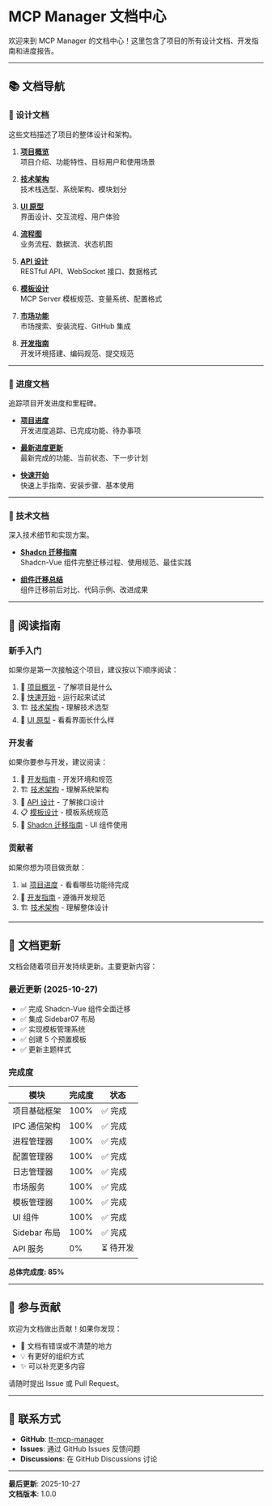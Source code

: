 # MCP Manager 文档中心

欢迎来到 MCP Manager 的文档中心！这里包含了项目的所有设计文档、开发指南和进度报告。

---

## 📚 文档导航

### 🎯 设计文档

这些文档描述了项目的整体设计和架构。

1. **[项目概览](./01-project-overview.md)**  
   项目介绍、功能特性、目标用户和使用场景

2. **[技术架构](./02-technical-architecture.md)**  
   技术栈选型、系统架构、模块划分

3. **[UI 原型](./03-ui-prototype.md)**  
   界面设计、交互流程、用户体验

4. **[流程图](./04-flow-diagrams.md)**  
   业务流程、数据流、状态机图

5. **[API 设计](./05-api-design.md)**  
   RESTful API、WebSocket 接口、数据格式

6. **[模板设计](./06-template-design.md)**  
   MCP Server 模板规范、变量系统、配置格式

7. **[市场功能](./07-marketplace.md)**  
   市场搜索、安装流程、GitHub 集成

8. **[开发指南](./08-development-guide.md)**  
   开发环境搭建、编码规范、提交规范

---

### 🚀 进度文档

追踪项目开发进度和里程碑。

- **[项目进度](./PROGRESS.md)**  
  开发进度追踪、已完成功能、待办事项

- **[最新进度更新](./PROGRESS_UPDATE.md)**  
  最新完成的功能、当前状态、下一步计划

- **[快速开始](./GETTING_STARTED.md)**  
  快速上手指南、安装步骤、基本使用

---

### 🎨 技术文档

深入技术细节和实现方案。

- **[Shadcn 迁移指南](./SHADCN_MIGRATION.md)**  
  Shadcn-Vue 组件完整迁移过程、使用规范、最佳实践

- **[组件迁移总结](./COMPONENT_MIGRATION_SUMMARY.md)**  
  组件迁移前后对比、代码示例、改进成果

---

## 📖 阅读指南

### 新手入门

如果你是第一次接触这个项目，建议按以下顺序阅读：

1. 📘 [项目概览](./01-project-overview.md) - 了解项目是什么
2. 🚀 [快速开始](./GETTING_STARTED.md) - 运行起来试试
3. 🏗️ [技术架构](./02-technical-architecture.md) - 理解技术选型
4. 🎨 [UI 原型](./03-ui-prototype.md) - 看看界面长什么样

### 开发者

如果你要参与开发，建议阅读：

1. 🔧 [开发指南](./08-development-guide.md) - 开发环境和规范
2. 🏗️ [技术架构](./02-technical-architecture.md) - 理解系统架构
3. 🔌 [API 设计](./05-api-design.md) - 了解接口设计
4. 📋 [模板设计](./06-template-design.md) - 模板系统规范
5. 🎨 [Shadcn 迁移指南](./SHADCN_MIGRATION.md) - UI 组件使用

### 贡献者

如果你想为项目做贡献：

1. 📊 [项目进度](./PROGRESS.md) - 看看哪些功能待完成
2. 🔧 [开发指南](./08-development-guide.md) - 遵循开发规范
3. 🏗️ [技术架构](./02-technical-architecture.md) - 理解整体设计

---

## 📝 文档更新

文档会随着项目开发持续更新。主要更新内容：

### 最近更新 (2025-10-27)

- ✅ 完成 Shadcn-Vue 组件全面迁移
- ✅ 集成 Sidebar07 布局
- ✅ 实现模板管理系统
- ✅ 创建 5 个预置模板
- ✅ 更新主题样式

### 完成度

| 模块 | 完成度 | 状态 |
|------|--------|------|
| 项目基础框架 | 100% | ✅ 完成 |
| IPC 通信架构 | 100% | ✅ 完成 |
| 进程管理器 | 100% | ✅ 完成 |
| 配置管理器 | 100% | ✅ 完成 |
| 日志管理器 | 100% | ✅ 完成 |
| 市场服务 | 100% | ✅ 完成 |
| 模板管理器 | 100% | ✅ 完成 |
| UI 组件 | 100% | ✅ 完成 |
| Sidebar 布局 | 100% | ✅ 完成 |
| API 服务 | 0% | ⏳ 待开发 |

**总体完成度: 85%**

---

## 🤝 参与贡献

欢迎为文档做出贡献！如果你发现：

- 📝 文档有错误或不清楚的地方
- 💡 有更好的组织方式
- ✨ 可以补充更多内容

请随时提出 Issue 或 Pull Request。

---

## 📮 联系方式

- **GitHub**: [tt-mcp-manager](https://github.com/yourusername/tt-mcp-manager)
- **Issues**: 通过 GitHub Issues 反馈问题
- **Discussions**: 在 GitHub Discussions 讨论

---

**最后更新**: 2025-10-27  
**文档版本**: 1.0.0

